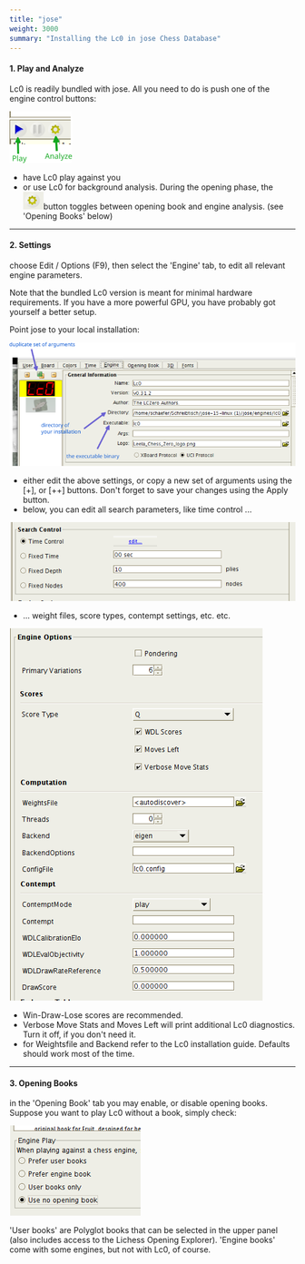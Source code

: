 ```yaml
---
title: "jose"
weight: 3000
summary: "Installing the Lc0 in jose Chess Database"
---
```


#### 1. Play and Analyze ####

Lc0 is readily bundled with jose. All you need to do is push one of the engine control buttons:

![engine-buttons-1](engine-buttons-1.png)

* have Lc0 play against you
* or use Lc0 for background analysis. 
  During the opening phase, the  ![engine-button-2](engine-button-2.png)button toggles between opening book and engine analysis.
  (see 'Opening Books' below)

---

#### 2. Settings ####

choose Edit / Options (F9), then select the 'Engine' tab, to edit all relevant engine parameters.

Note that the bundled Lc0 version is meant for minimal hardware requirements. 
If you have a more powerful GPU, you have probably got yourself a better setup.  

Point jose to your local installation:

![engine-settings-1](engine-settings-1.png)

* either edit the above settings, or copy a new set of arguments using the [+], or [++] buttons.
  Don't forget to save your changes using the Apply button.
* below, you can edit all search parameters, like time control ...

![engine-settings-2](engine-settings-2.png)

* ... weight files, score types, contempt settings, etc. etc.

![engine-settings-3](engine-settings-3.png)

* Win-Draw-Lose scores are recommended.
* Verbose Move Stats and Moves Left will print additional Lc0 diagnostics. Turn it off, if you don't need it.
* for Weightsfile and Backend refer to the Lc0 installation guide. Defaults should work most of the time.

---

#### 3. Opening Books ####

in the 'Opening Book' tab you may enable, or disable opening books. 
   Suppose you want to play Lc0 without a book, simply check:



![book-settings](book-settings.png)

'User books' are Polyglot books that can be selected in the upper panel 
(also includes access to the Lichess Opening Explorer). 
'Engine books' come with some engines, but not with Lc0, of course.
